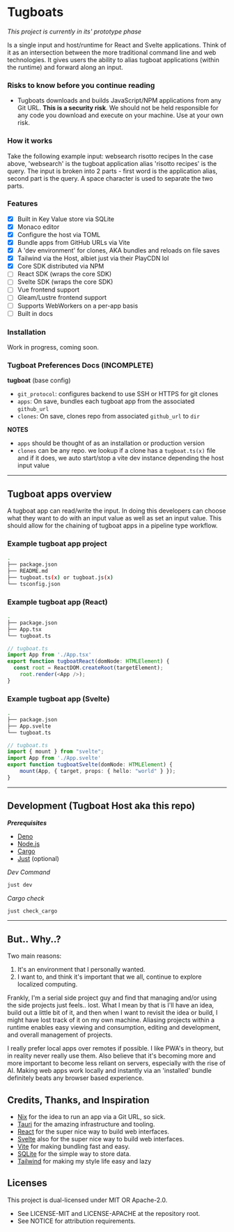 # Tugboats
_This project is currently in its' prototype phase_

Is a single input and host/runtime for React and Svelte applications. Think of it as an intersection between the more traditional command line and web technologies. It gives users the ability to alias tugboat applications (within the runtime) and forward along an input.

### Risks to know before you continue reading
- Tugboats downloads and builds JavaScript/NPM applications from any Git URL. **This is a security risk**. We should not be held responsible for any code you download and execute on your machine. Use at your own risk.

### How it works
Take the following example input: websearch risotto recipes
In the case above, 'websearch' is the tugboat application alias 'risotto recipes' is the query. The input is broken into 2 parts - first word is the application alias, second part is the query. A space character is used to separate the two parts.

### Features
- [x] Built in Key Value store via SQLite
- [x] Monaco editor
- [x] Configure the host via TOML
- [x] Bundle apps from GitHub URLs via Vite
- [x] A 'dev environment' for clones, AKA bundles and reloads on file saves
- [x] Tailwind via the Host, albiet just via their PlayCDN lol
- [x] Core SDK distributed via NPM
- [ ] React SDK (wraps the core SDK)
- [ ] Svelte SDK (wraps the core SDK)
- [ ] Vue frontend support
- [ ] Gleam/Lustre frontend support
- [ ] Supports WebWorkers on a per-app basis
- [ ] Built in docs

### Installation
Work in progress, coming soon.

### Tugboat Preferences Docs (INCOMPLETE)
**tugboat** (base config)
- `git_protocol`: configures backend to use SSH or HTTPS for git clones
- `apps`: On save, bundles each tugboat app from the associated `github_url`
- `clones`: On save, clones repo from associated `github_url` to `dir`

**NOTES**
- `apps` should be thought of as an installation or production version
- `clones` can be any repo. we lookup if a clone has a `tugboat.ts(x)` file and if it does, we
auto start/stop a vite dev instance depending the host input value

---

## Tugboat apps overview

A tugboat app can read/write the input. In doing this developers can choose what they want to do with an input value as well as set an input value. This should allow for the chaining of tugboat apps in a pipeline type workflow.

### Example tugboat app project
```bash
.
├── package.json
├── README.md
├── tugboat.ts(x) or tugboat.js(x)
└── tsconfig.json
```

### Example tugboat app (React)
```bash
.
├── package.json
├── App.tsx
└── tugboat.ts
```
```typescript
// tugboat.ts
import App from './App.tsx'
export function tugboatReact(domNode: HTMLElement) {
  const root = ReactDOM.createRoot(targetElement);
	root.render(<App />);
}
```

### Example tugboat app (Svelte)
```bash
.
├── package.json
├── App.svelte
└── tugboat.ts
```
```typescript
// tugboat.ts
import { mount } from "svelte";
import App from './App.svelte'
export function tugboatSvelte(domNode: HTMLElement) {
    mount(App, { target, props: { hello: "world" } });
}
```

---

## Development (Tugboat Host aka this repo)
***Prerequisites***
- [Deno](https://deno.com/)
- [Node.js](https://nodejs.org)
- [Cargo](https://doc.rust-lang.org/cargo/)
- [Just](https://github.com/casey/just) (optional)

*Dev Command*
```bash
just dev
```
*Cargo check*
```bash
just check_cargo
```

---

## But.. Why..?
Two main reasons:
1. It's an environment that I personally wanted.
2. I want to, and think it's important that we all, continue to explore localized computing.

Frankly, I'm a serial side project guy and find that managing and/or using the side projects just feels.. lost. What I mean by that is I'll have an idea, build out a little bit of it, and then when I want to revisit the idea or build, I might have lost track of it on my own machine. Aliasing projects within a runtime enables easy viewing and consumption, editing and development, and overall management of projects.

I really prefer local apps over remotes if possible. I like PWA's in theory, but in reality never really use them. Also believe that it's becoming more and more important to become less reliant on servers, especially with the rise of AI. Making web apps work locally and instantly via an 'installed' bundle definitely beats any browser based experience.

## Credits, Thanks, and Inspiration
- [Nix](https://nixos.org/) for the idea to run an app via a Git URL, so sick.
- [Tauri](https://tauri.app/) for the amazing infrastructure and tooling.
- [React](https://reactjs.org/) for the super nice way to build web interfaces.
- [Svelte](https://svelte.dev/) also for the super nice way to build web interfaces.
- [Vite](https://vitejs.dev/) for making bundling fast and easy.
- [SQLite](https://www.sqlite.org/) for the simple way to store data.
- [Tailwind](https://tailwindcss.com/) for making my style life easy and lazy

## Licenses

This project is dual-licensed under MIT OR Apache-2.0.
- See LICENSE-MIT and LICENSE-APACHE at the repository root.
- See NOTICE for attribution requirements.
